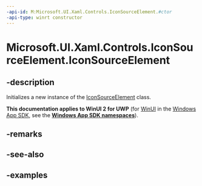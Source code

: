 ```yaml
---
-api-id: M:Microsoft.UI.Xaml.Controls.IconSourceElement.#ctor
-api-type: winrt constructor
---
```


<!-- Method syntax.
public IconSourceElement.IconSourceElement()
-->

# Microsoft.UI.Xaml.Controls.IconSourceElement.IconSourceElement

## -description

Initializes a new instance of the [IconSourceElement](iconsourceelement.md) class.

**This documentation applies to WinUI 2 for UWP** (for [WinUI](/windows/apps/winui/winui3/) in the [Windows App SDK](/windows/apps/windows-app-sdk/), see the **[Windows App SDK namespaces](/windows/windows-app-sdk/api/winrt/)**).

## -remarks

## -see-also

## -examples

